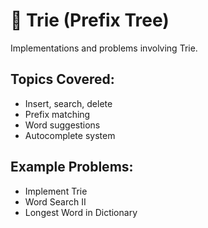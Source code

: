 # 📁 Trie (Prefix Tree)

Implementations and problems involving Trie.

## Topics Covered:
- Insert, search, delete
- Prefix matching
- Word suggestions
- Autocomplete system

## Example Problems:
- Implement Trie
- Word Search II
- Longest Word in Dictionary
